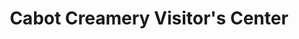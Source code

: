 ---
title: "Cabot Creamery Visitor's Center"
url: /cabot/cabot-creamery-visitors-center/
shop: cheese
---